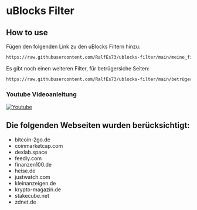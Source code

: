 # uBlocks Filter
## How to use
Fügen den folgenden Link zu den uBlocks Filtern hinzu:

```sh
https://raw.githubusercontent.com/RalfEs73/ublocks-filter/main/meine_filter.txt
```

Es gibt noch einen weiteren Filter, für betrügersiche Seiten:

```sh
https://raw.githubusercontent.com/RalfEs73/ublocks-filter/main/betrügerische_seiten.txt
```

### Youtube Videoanleitung
[![Youtube](https://img.youtube.com/vi/qT_rit7xd-k/0.jpg)](https://www.youtube.com/watch?v=qT_rit7xd-k)


## Die folgenden Webseiten wurden berücksichtigt:
* bitcoin-2go.de
* coinmarketcap.com
* dexlab.space
* feedly.com
* finanzen100.de
* heise.de
* justwatch.com
* kleinanzeigen.de
* krypto-magazin.de
* stakecube.net
* zdnet.de


